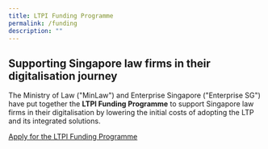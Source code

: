 ```yaml
---
title: LTPI Funding Programme
permalink: /funding
description: ""
---
```


## Supporting Singapore law firms in their digitalisation journey

The Ministry of Law ("MinLaw") and Enterprise Singapore ("Enterprise SG") have put together the **LTPI Funding Programme** to support Singapore law firms in their digitalisation by lowering the initial costs of adopting the LTP and its integrated solutions.

[Apply for the LTPI Funding Programme](https://www.gobusiness.gov.sg/productivity-solutions-grant/itsolution/legal/)
